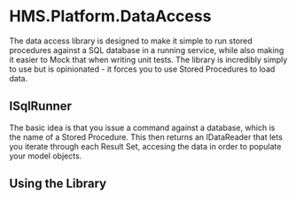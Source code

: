 ﻿# HMS.Platform.DataAccess
The data access library is designed to make it simple to run stored procedures against a SQL database in a running service, while also making it easier to Mock that when writing unit tests.
The library is incredibly simply to use but is opinionated - it forces you to use Stored Procedures to load data. 


## ISqlRunner
The basic idea is that you issue a command against a database, which is the name of a Stored Procedure. 
This then returns an IDataReader that lets you iterate through each Result Set, accesing the data in order to populate your model objects.

## Using the Library

